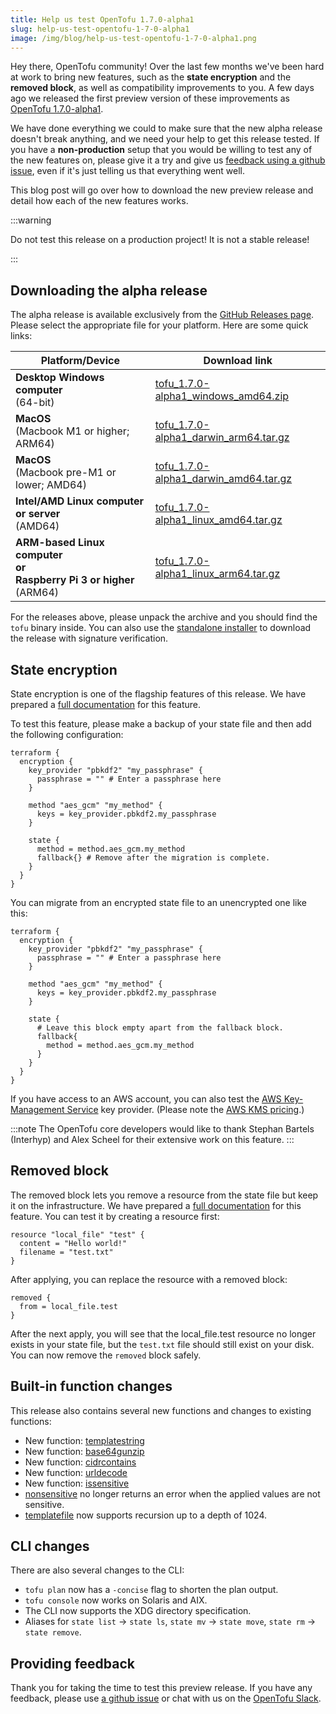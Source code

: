 ```yaml
---
title: Help us test OpenTofu 1.7.0-alpha1
slug: help-us-test-opentofu-1-7-0-alpha1
image: /img/blog/help-us-test-opentofu-1-7-0-alpha1.png
---
```


Hey there, OpenTofu community! Over the last few months we've been hard at work to bring new features, such as the **state encryption** and the **removed block**, as well as compatibility improvements to you. A few days ago we released the first preview version of these improvements as [OpenTofu 1.7.0-alpha1](https://github.com/opentofu/opentofu/releases/tag/v1.7.0-alpha1).

We have done everything we could to make sure that the new alpha release doesn't break anything, and we need your help to get this release tested. If you have a **non-production** setup that you would be willing to test any of the new features on, please give it a try and give us [feedback using a github issue](https://github.com/opentofu/opentofu/issues/new/choose), even if it's just telling us that everything went well.

This blog post will go over how to download the new preview release and detail how each of the new features works.

:::warning

Do not test this release on a production project! It is not a stable release!

:::


## Downloading the alpha release

The alpha release is available exclusively from the [GitHub Releases page](https://github.com/opentofu/opentofu/releases/tag/v1.7.0-alpha1). Please select the appropriate file for your platform. Here are some quick links:

| Platform/Device                                                                 | Download link                                                                                                                                       |
|---------------------------------------------------------------------------------|-----------------------------------------------------------------------------------------------------------------------------------------------------|
| **Desktop Windows computer**<br />(64-bit)                                      | [tofu_1.7.0-alpha1_windows_amd64.zip](https://github.com/opentofu/opentofu/releases/download/v1.7.0-alpha1/tofu_1.7.0-alpha1_windows_amd64.zip)     |
| **MacOS**<br />(Macbook M1 or higher; ARM64)                                    | [tofu_1.7.0-alpha1_darwin_arm64.tar.gz](https://github.com/opentofu/opentofu/releases/download/v1.7.0-alpha1/tofu_1.7.0-alpha1_darwin_arm64.tar.gz) |
| **MacOS**<br />(Macbook pre-M1 or lower; AMD64)                                 | [tofu_1.7.0-alpha1_darwin_amd64.tar.gz](https://github.com/opentofu/opentofu/releases/download/v1.7.0-alpha1/tofu_1.7.0-alpha1_darwin_amd64.tar.gz) |
| **Intel/AMD Linux computer or server**<br />(AMD64)                             | [tofu_1.7.0-alpha1_linux_amd64.tar.gz](https://github.com/opentofu/opentofu/releases/download/v1.7.0-alpha1/tofu_1.7.0-alpha1_linux_amd64.tar.gz)   |
| **ARM-based Linux computer<br />or<br />Raspberry Pi 3 or higher**<br />(ARM64) | [tofu_1.7.0-alpha1_linux_arm64.tar.gz](https://github.com/opentofu/opentofu/releases/download/v1.7.0-alpha1/tofu_1.7.0-alpha1_linux_arm64.tar.gz)   |

For the releases above, please unpack the archive and you should find the `tofu` binary inside. You can also use the [standalone installer](https://opentofu.org/docs/intro/install/standalone/) to download the release with signature verification.

## State encryption

State encryption is one of the flagship features of this release. We have prepared a [full documentation](https://1-7-0-alpha1.opentofu.pages.dev/docs/language/state/encryption/) for this feature.

To test this feature, please make a backup of your state file and then add the following configuration:

```hcl
terraform {
  encryption {
    key_provider "pbkdf2" "my_passphrase" {
      passphrase = "" # Enter a passphrase here
    }

    method "aes_gcm" "my_method" {
      keys = key_provider.pbkdf2.my_passphrase
    }

    state {
      method = method.aes_gcm.my_method
      fallback{} # Remove after the migration is complete.
    }
  }
}
```

You can migrate from an encrypted state file to an unencrypted one like this:

```hcl
terraform {
  encryption {
    key_provider "pbkdf2" "my_passphrase" {
      passphrase = "" # Enter a passphrase here
    }

    method "aes_gcm" "my_method" {
      keys = key_provider.pbkdf2.my_passphrase
    }

    state {
      # Leave this block empty apart from the fallback block.
      fallback{
        method = method.aes_gcm.my_method
      }
    }
  }
}
```

If you have access to an AWS account, you can also test the [AWS Key-Management Service](https://1-7-0-alpha1.opentofu.pages.dev/docs/language/state/encryption/#aws-kms) key provider. (Please note the [AWS KMS pricing](https://aws.amazon.com/kms/pricing/).)

:::note
The OpenTofu core developers would like to thank Stephan Bartels (Interhyp) and Alex Scheel for their extensive work on this feature.
:::

## Removed block

The removed block lets you remove a resource from the state file but keep it on the infrastructure. We have prepared a [full documentation](https://1-7-0-alpha1.opentofu.pages.dev/docs/language/resources/syntax/#removing-resources) for this feature. You can test it by creating a resource first:

```hcl
resource "local_file" "test" {
  content = "Hello world!"
  filename = "test.txt"
}
```

After applying, you can replace the resource with a removed block:

```hcl
removed {
  from = local_file.test
}
```

After the next apply, you will see that the local_file.test resource no longer exists in your state file, but the `test.txt` file should still exist on your disk. You can now remove the `removed` block safely.

## Built-in function changes

This release also contains several new functions and changes to existing functions:

- New function: [templatestring](https://1-7-0-alpha1.opentofu.pages.dev/docs/language/functions/templatestring/)
- New function: [base64gunzip](https://1-7-0-alpha1.opentofu.pages.dev/docs/language/functions/base64gunzip/)
- New function: [cidrcontains](https://1-7-0-alpha1.opentofu.pages.dev/docs/language/functions/cidrcontains/)
- New function: [urldecode](https://1-7-0-alpha1.opentofu.pages.dev/docs/language/functions/urldecode/)
- New function: [issensitive](https://1-7-0-alpha1.opentofu.pages.dev/docs/language/functions/issensitive/)
- [nonsensitive](https://1-7-0-alpha1.opentofu.pages.dev/docs/language/functions/nonsensitive/) no longer returns an error when the applied values are not sensitive.
- [templatefile](https://1-7-0-alpha1.opentofu.pages.dev/docs/language/functions/templatefile/) now supports recursion up to a depth of 1024.

## CLI changes

There are also several changes to the CLI:

- `tofu plan` now has a `-concise` flag to shorten the plan output.
- `tofu console` now works on Solaris and AIX.
- The CLI now supports the XDG directory specification.
- Aliases for `state list` &rarr; `state ls`, `state mv` &rarr; `state move`, `state rm` &rarr; `state remove`.

## Providing feedback

Thank you for taking the time to test this preview release. If you have any feedback, please use [a github issue](https://github.com/opentofu/opentofu/issues/new/choose) or chat with us on the [OpenTofu Slack](https://opentofu.org/slack/).
